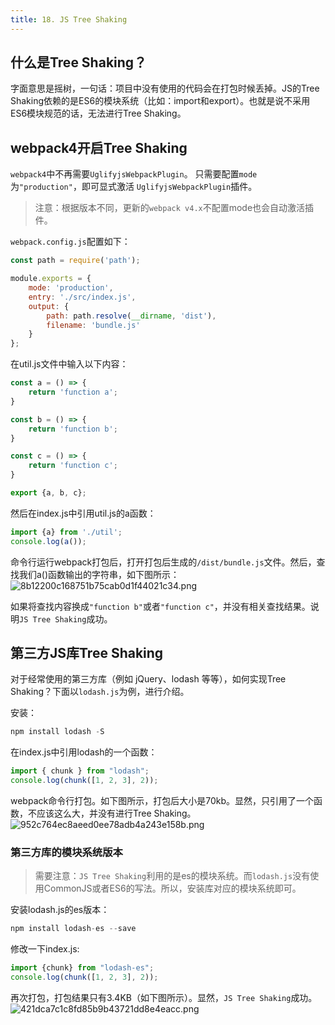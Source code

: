 ```yaml
---
title: 18. JS Tree Shaking
---
```

## 什么是Tree Shaking？
字面意思是摇树，一句话：项目中没有使用的代码会在打包时候丢掉。JS的Tree Shaking依赖的是ES6的模块系统（比如：import和export）。也就是说不采用ES6模块规范的话，无法进行Tree Shaking。

## webpack4开启Tree Shaking
`webpack4`中不再需要`UglifyjsWebpackPlugin`。
只需要配置`mode`为`"production"`，即可显式激活 `UglifyjsWebpackPlugin`插件。

>注意：根据版本不同，更新的`webpack v4.x`不配置mode也会自动激活插件。

`webpack.config.js`配置如下：
```js
const path = require('path');

module.exports = {
    mode: 'production',
    entry: './src/index.js',
    output: {
        path: path.resolve(__dirname, 'dist'),
        filename: 'bundle.js'
    }
};
```
在util.js文件中输入以下内容：
```js
const a = () => {
    return 'function a';
}

const b = () => {
    return 'function b';
}

const c = () => {
    return 'function c';
}

export {a, b, c};
```
然后在index.js中引用util.js的a函数：
```js
import {a} from './util';
console.log(a());
```
命令行运行webpack打包后，打开打包后生成的`/dist/bundle.js`文件。然后，查找我们a()函数输出的字符串，如下图所示：
![8b12200c168751b75cab0d1f44021c34.png](evernotecid://AC85336C-B325-443E-8ED7-E6554790A944/appyinxiangcom/10797539/ENResource/p749)

如果将查找内容换成`"function b"`或者`"function c"`，并没有相关查找结果。说明`JS Tree Shaking`成功。
## 第三方JS库Tree Shaking
对于经常使用的第三方库（例如 jQuery、lodash 等等），如何实现Tree Shaking？下面以`lodash.js`为例，进行介绍。

安装：
```js
npm install lodash -S
```
在index.js中引用lodash的一个函数：
```js
import { chunk } from "lodash";
console.log(chunk([1, 2, 3], 2));
```
webpack命令行打包。如下图所示，打包后大小是70kb。显然，只引用了一个函数，不应该这么大，并没有进行Tree Shaking。
![952c764ec8aeed0ee78adb4a243e158b.png](evernotecid://AC85336C-B325-443E-8ED7-E6554790A944/appyinxiangcom/10797539/ENResource/p747)
### 第三方库的模块系统版本
>需要注意：`JS Tree Shaking`利用的是es的模块系统。而`lodash.js`没有使用CommonJS或者ES6的写法。所以，安装库对应的模块系统即可。

安装lodash.js的es版本：
```js
npm install lodash-es --save
```
修改一下index.js:
```js
import {chunk} from "lodash-es";
console.log(chunk([1, 2, 3], 2));
```
再次打包，打包结果只有3.4KB（如下图所示）。显然，`JS Tree Shaking`成功。
![421dca7c1c8fd85b9b43721dd8e4eacc.png](evernotecid://AC85336C-B325-443E-8ED7-E6554790A944/appyinxiangcom/10797539/ENResource/p748)
